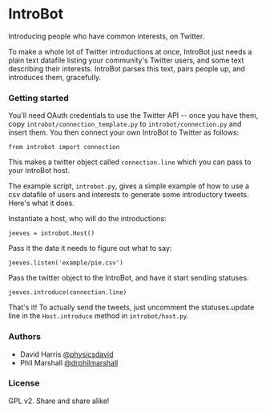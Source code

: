 IntroBot
========

Introducing people who have common interests, on Twitter.

To make a whole lot of Twitter introductions at once, IntroBot just needs a plain text datafile listing your community's Twitter users, and some text describing their interests. IntroBot parses this text, pairs people up, and introduces them, gracefully. 

### Getting started

You'll need OAuth credentials to use the Twitter API -- once you have them, copy `introbot/connection_template.py` to `introbot/connection.py` and insert them. You then connect your own IntroBot to Twitter as follows:

    from introbot import connection

This makes a twitter object called `connection.line` which you can pass to your IntroBot host.

The example script, `introbot.py`, gives a simple example of how to use a csv datafile of users and interests to generate some introductory tweets. Here's what it does.

Instantiate a host, who will do the introductions:

    jeeves = introbot.Host()

Pass it the data it needs to figure out what to say:

    jeeves.listen('example/pie.csv')

Pass the twitter object to the IntroBot, and have it start sending statuses.

    jeeves.introduce(connection.line)
   
That's it! To actually send the tweets, just uncomment the statuses.update line in the `Host.introduce` method in `introbot/host.py`.


### Authors

* David Harris [@physicsdavid](http://twitter.com/physicsdavid)
* Phil Marshall [@drphilmarshall](http://twitter.com/drphilmarshall)

### License

GPL v2. Share and share alike!
